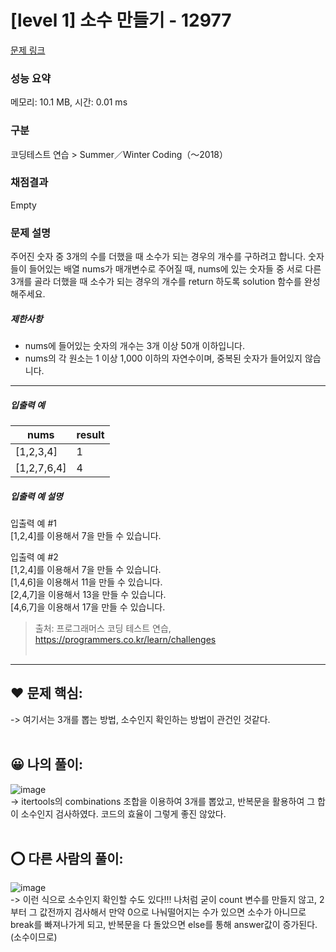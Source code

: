 # [level 1] 소수 만들기 - 12977 

[문제 링크](https://school.programmers.co.kr/learn/courses/30/lessons/12977) 

### 성능 요약

메모리: 10.1 MB, 시간: 0.01 ms

### 구분

코딩테스트 연습 > Summer／Winter Coding（～2018）

### 채점결과

Empty

### 문제 설명

<p>주어진 숫자 중 3개의 수를 더했을 때 소수가 되는 경우의 개수를 구하려고 합니다. 숫자들이 들어있는 배열 nums가 매개변수로 주어질 때, nums에 있는 숫자들 중 서로 다른 3개를 골라 더했을 때 소수가 되는 경우의 개수를 return 하도록 solution 함수를 완성해주세요.</p>

<h5>제한사항</h5>

<ul>
<li>nums에 들어있는 숫자의 개수는 3개 이상 50개 이하입니다.</li>
<li>nums의 각 원소는 1 이상 1,000 이하의 자연수이며, 중복된 숫자가 들어있지 않습니다.</li>
</ul>

<hr>

<h5>입출력 예</h5>
<table class="table">
        <thead><tr>
<th>nums</th>
<th>result</th>
</tr>
</thead>
        <tbody><tr>
<td>[1,2,3,4]</td>
<td>1</td>
</tr>
<tr>
<td>[1,2,7,6,4]</td>
<td>4</td>
</tr>
</tbody>
      </table>
<h5>입출력 예 설명</h5>

<p>입출력 예 #1<br>
[1,2,4]를 이용해서 7을 만들 수 있습니다.</p>

<p>입출력 예 #2<br>
[1,2,4]를 이용해서 7을 만들 수 있습니다.<br>
[1,4,6]을 이용해서 11을 만들 수 있습니다.<br>
[2,4,7]을 이용해서 13을 만들 수 있습니다.<br>
[4,6,7]을 이용해서 17을 만들 수 있습니다.</p>


> 출처: 프로그래머스 코딩 테스트 연습, https://programmers.co.kr/learn/challenges <br><br>

<hr>

## ❤️ 문제 핵심: <br>
-> 여기서는 3개를 뽑는 방법, 소수인지 확인하는 방법이 관건인 것같다. <br><br>

## 😀 나의 풀이: <br>
![image](https://github.com/An-jisu/Algorithm/assets/70849122/cee2c345-c436-4916-85d7-9115e16902cc) <br>
-> itertools의 combinations 조합을 이용하여 3개를 뽑았고, 반복문을 활용하여 그 합이 소수인지 검사하였다. 코드의 효율이 그렇게 좋진 않았다.<br><br>

## ⭕ 다른 사람의 풀이: <br>
![image](https://github.com/An-jisu/Algorithm/assets/70849122/300eeed1-b4ba-40a1-9c3b-2ec91244110a) <br>
-> 이런 식으로 소수인지 확인할 수도 있다!!! 나처럼 굳이 count 변수를 만들지 않고, 2부터 그 값전까지 검사해서 만약 0으로 나눠떨어지는 수가 있으면 소수가 아니므로 break를 빠져나가게 되고, 반복문을 다 돌았으면 else를 통해 answer값이 증가된다.(소수이므로)
